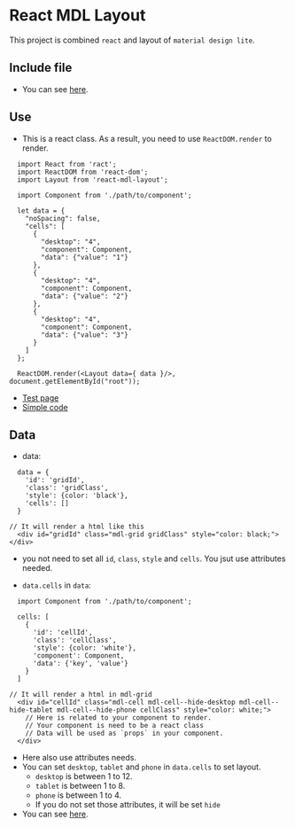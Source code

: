 # React MDL Layout

This project is combined `react` and layout of `material design lite`.

## Include file

- You can see [here](https://getmdl.io/started/index.html).

## Use

- This is a react class. As a result, you need to use `ReactDOM.render` to render.
```
  import React from 'ract';
  import ReactDOM from 'react-dom';
  import Layout from 'react-mdl-layout';

  import Component from './path/to/component';

  let data = {
    "noSpacing": false,
    "cells": [
      {
        "desktop": "4",
        "component": Component,
        "data": {"value": "1"}
      },
      {
        "desktop": "4",
        "component": Component,
        "data": {"value": "2"}
      },
      {
        "desktop": "4",
        "component": Component,
        "data": {"value": "3"}
      }
    ]
  };

  ReactDOM.render(<Layout data={ data }/>, document.getElementById("root"));
```
- [Test page](http://hsuting.github.io/react-mdl-layout/example/)
- [Simple code](https://github.com/HsuTing/react-mdl-layout/blob/gh-pages/example/src/index.jsx#L33)

## Data

- data:
```
  data = {
    'id': 'gridId',
    'class': 'gridClass',
    'style': {color: 'black'},
    'cells': []
  }

// It will render a html like this
  <div id="gridId" class="mdl-grid gridClass" style="color: black;"></div>
```
- you not need to set all `id`, `class`, `style` and `cells`. You jsut use attributes needed.

- `data.cells` in `data`:
```
  import Component from './path/to/component';

  cells: [
    {
      'id': 'cellId',
      'class': 'cellClass',
      'style': {color: 'white'},
      'component': Component,
      'data': {'key', 'value'}
    }
  ]

// It will render a html in mdl-grid
  <div id="cellId" class="mdl-cell mdl-cell--hide-desktop mdl-cell--hide-tablet mdl-cell--hide-phone cellClass" style="color: white;">
    // Here is related to your component to render.
    // Your component is need to be a react class
    // Data will be used as `props` in your component.
  </div>
```
- Here also use attributes needs.
- You can set `desktop`, `tablet` and `phone` in `data.cells` to set layout.
    - `desktop` is between 1 to 12.
    - `tablet` is between 1 to 8.
    - `phone` is between 1 to 4.
    - If you do not set those attributes, it will be set `hide`
- You can see [here](https://getmdl.io/components/index.html#layout-section/grid).
